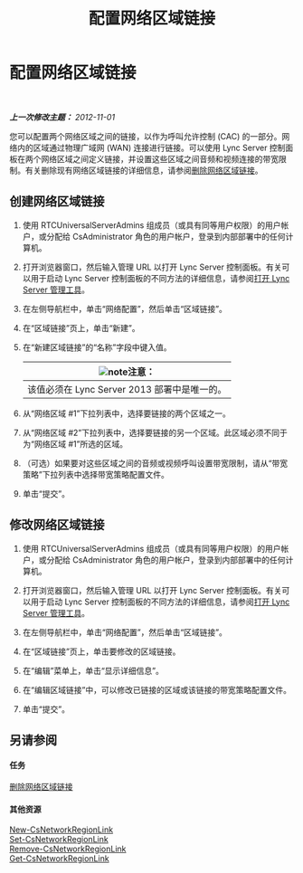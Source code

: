 ﻿---
title: 配置网络区域链接
TOCTitle: 配置网络区域链接
ms:assetid: 952bc93e-e6aa-4539-85c7-2b15f14eb382
ms:mtpsurl: https://technet.microsoft.com/zh-cn/library/Gg182551(v=OCS.15)
ms:contentKeyID: 49313631
ms.date: 05/19/2016
mtps_version: v=OCS.15
ms.translationtype: HT
---

# 配置网络区域链接

 

_**上一次修改主题：** 2012-11-01_

您可以配置两个网络区域之间的链接，以作为呼叫允许控制 (CAC) 的一部分。网络内的区域通过物理广域网 (WAN) 连接进行链接。可以使用 Lync Server 控制面板在两个网络区域之间定义链接，并设置这些区域之间音频和视频连接的带宽限制。有关删除现有网络区域链接的详细信息，请参阅[删除网络区域链接](lync-server-2013-deleting-network-region-links.md)。

## 创建网络区域链接

1.  使用 RTCUniversalServerAdmins 组成员（或具有同等用户权限）的用户帐户，或分配给 CsAdministrator 角色的用户帐户，登录到内部部署中的任何计算机。

2.  打开浏览器窗口，然后输入管理 URL 以打开 Lync Server 控制面板。有关可以用于启动 Lync Server 控制面板的不同方法的详细信息，请参阅[打开 Lync Server 管理工具](lync-server-2013-open-lync-server-administrative-tools.md)。

3.  在左侧导航栏中，单击“网络配置”，然后单击“区域链接”。

4.  在“区域链接”页上，单击“新建”。

5.  在“新建区域链接”的“名称”字段中键入值。
    
    <table>
    <thead>
    <tr class="header">
    <th><img src="images/Dn783119.note(OCS.15).gif" title="note" alt="note" />注意：</th>
    </tr>
    </thead>
    <tbody>
    <tr class="odd">
    <td>该值必须在 Lync Server 2013 部署中是唯一的。</td>
    </tr>
    </tbody>
    </table>


6.  从“网络区域 \#1”下拉列表中，选择要链接的两个区域之一。

7.  从“网络区域 \#2”下拉列表中，选择要链接的另一个区域。此区域必须不同于为“网络区域 \#1”所选的区域。

8.  （可选）如果要对这些区域之间的音频或视频呼叫设置带宽限制，请从“带宽策略”下拉列表中选择带宽策略配置文件。

9.  单击“提交”。

## 修改网络区域链接

1.  使用 RTCUniversalServerAdmins 组成员（或具有同等用户权限）的用户帐户，或分配给 CsAdministrator 角色的用户帐户，登录到内部部署中的任何计算机。

2.  打开浏览器窗口，然后输入管理 URL 以打开 Lync Server 控制面板。有关可以用于启动 Lync Server 控制面板的不同方法的详细信息，请参阅[打开 Lync Server 管理工具](lync-server-2013-open-lync-server-administrative-tools.md)。

3.  在左侧导航栏中，单击“网络配置”，然后单击“区域链接”。

4.  在“区域链接”页上，单击要修改的区域链接。

5.  在“编辑”菜单上，单击“显示详细信息”。

6.  在“编辑区域链接”中，可以修改已链接的区域或该链接的带宽策略配置文件。

7.  单击“提交”。

## 另请参阅

#### 任务

[删除网络区域链接](lync-server-2013-deleting-network-region-links.md)  

#### 其他资源

[New-CsNetworkRegionLink](https://docs.microsoft.com/en-us/powershell/module/skype/New-CsNetworkRegionLink)  
[Set-CsNetworkRegionLink](set-csnetworkregionlink.md)  
[Remove-CsNetworkRegionLink](remove-csnetworkregionlink.md)  
[Get-CsNetworkRegionLink](get-csnetworkregionlink.md)

